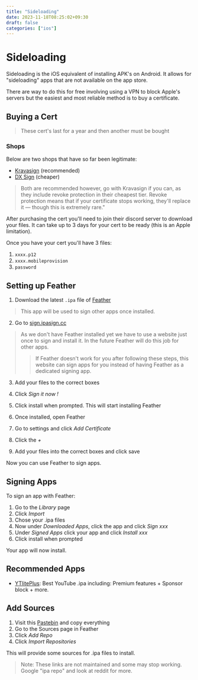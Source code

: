 ```yaml
---
title: "Sideloading"
date: 2023-11-18T08:25:02+09:30
draft: false
categories: ["ios"]
---
```


# Sideloading

Sideloading is the iOS equivalent of installing APK's on Android. It allows for "sideloading" apps that are not available on the app store.  

There are way to do this for free involving using a VPN to block Apple's servers but the easiest and most reliable method is to buy a certificate.

## Buying a Cert

>These cert's last for a year and then another must be bought
### Shops
Below are two shops that have so far been legitimate:
- [Kravasign](https://kravasign.com/purchase) (recommended)
- [DX Sign](https://dxsign.cc/purchase) (cheaper)

>Both are recommended however, go with Kravasign if you can, as they include revoke protection in their cheapest tier. Revoke protection means that if your certificate stops working, they'll replace it — though this is extremely rare."

After purchasing the cert you'll need to join their discord server to download your files. It can take up to 3 days for your cert to be ready (this is an Apple limitation).

Once you have your cert you'll have 3 files:  

1. ```xxxx.p12```
2. ```xxxx.mobileprovision```
3. ```password```
## Setting up Feather

1. Download the latest ```.ipa``` file of [Feather](https://github.com/khcrysalis/Feather/releases/)
>This app will be used to sign other apps once installed.

2. Go to [sign.ipasign.cc](https://sign.ipasign.cc/)
>As we don't have Feather installed yet we have to use a website just once to sign and install it. In the future Feather will do this job for other apps.
>> If Feather doesn't work for you after following these steps, this website can sign apps for you instead of having Feather as a dedicated signing app.
3. Add your files to the correct boxes
4. Click _Sign it now !_
5. Click install when prompted. This will start installing Feather

6. Once installed, open Feather
7. Go to settings and click _Add Certificate_
8. Click the _+_
9. Add your files into the correct boxes and click save

Now you can use Feather to sign apps.

## Signing Apps
To sign an app with Feather:
1. Go to the _Library_ page
2. Click _Import_
3. Chose your .ipa files
4. Now under _Downloaded Apps_, click the app and click _Sign xxx_
5. Under _Signed Apps_ click your app and click _Install xxx_
6. Click install when prompted

Your app will now install.
## Recommended Apps
- [YTlitePlus](https://ytliteplus.github.io/): Best YouTube .ipa including: Premium features + Sponsor block + more.

## Add Sources
1. Visit this [Pastebin](https://pastebin.com/VkvhMqUL) and copy everything
2. Go to the Sources page in Feather
3. Click _Add Repo_
4. Click _Import Repositories_

This will provide some sources for .ipa files to install.
>Note: These links are not maintained and some may stop working. Google "ipa repo" and look at reddit for more.
